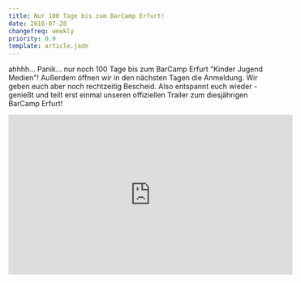 ```yaml
---
title: Nur 100 Tage bis zum BarCamp Erfurt!
date: 2016-07-28
changefreq: weekly
priority: 0.9
template: article.jade
---
```


ahhhh... Panik... nur noch 100 Tage bis zum BarCamp Erfurt "Kinder Jugend Medien"! Außerdem öffnen wir in den nächsten Tagen die Anmeldung. Wir geben euch aber noch rechtzeitig Bescheid. Also entspannt euch wieder - genießt und teilt erst einmal unseren offiziellen Trailer zum diesjährigen BarCamp Erfurt!
<iframe width="560" height="315" src="https://www.youtube.com/embed/eDpt0yOwcfc" frameborder="0" allowfullscreen></iframe>